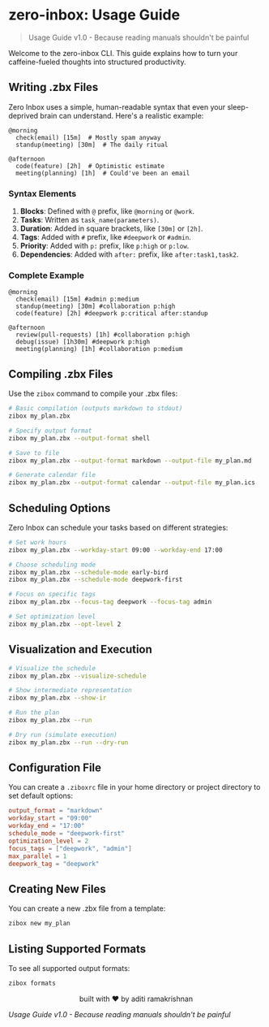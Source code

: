 # zero-inbox: Usage Guide

>Usage Guide v1.0 - Because reading manuals shouldn't be painful

Welcome to the zero-inbox CLI. This guide explains how to turn your caffeine-fueled thoughts into structured productivity.

## Writing .zbx Files

Zero Inbox uses a simple, human-readable syntax that even your sleep-deprived brain can understand. Here's a realistic example:

```
@morning
  check(email) [15m]  # Mostly spam anyway
  standup(meeting) [30m]  # The daily ritual

@afternoon
  code(feature) [2h]  # Optimistic estimate
  meeting(planning) [1h]  # Could've been an email
```

### Syntax Elements

1. **Blocks**: Defined with `@` prefix, like `@morning` or `@work`.
2. **Tasks**: Written as `task_name(parameters)`.
3. **Duration**: Added in square brackets, like `[30m]` or `[2h]`.
4. **Tags**: Added with `#` prefix, like `#deepwork` or `#admin`.
5. **Priority**: Added with `p:` prefix, like `p:high` or `p:low`.
6. **Dependencies**: Added with `after:` prefix, like `after:task1,task2`.

### Complete Example

```
@morning
  check(email) [15m] #admin p:medium
  standup(meeting) [30m] #collaboration p:high
  code(feature) [2h] #deepwork p:critical after:standup

@afternoon
  review(pull-requests) [1h] #collaboration p:high
  debug(issue) [1h30m] #deepwork p:high
  meeting(planning) [1h] #collaboration p:medium
```

## Compiling .zbx Files

Use the `zibox` command to compile your .zbx files:

```bash
# Basic compilation (outputs markdown to stdout)
zibox my_plan.zbx

# Specify output format
zibox my_plan.zbx --output-format shell

# Save to file
zibox my_plan.zbx --output-format markdown --output-file my_plan.md

# Generate calendar file
zibox my_plan.zbx --output-format calendar --output-file my_plan.ics
```

## Scheduling Options

Zero Inbox can schedule your tasks based on different strategies:

```bash
# Set work hours
zibox my_plan.zbx --workday-start 09:00 --workday-end 17:00

# Choose scheduling mode
zibox my_plan.zbx --schedule-mode early-bird
zibox my_plan.zbx --schedule-mode deepwork-first

# Focus on specific tags
zibox my_plan.zbx --focus-tag deepwork --focus-tag admin

# Set optimization level
zibox my_plan.zbx --opt-level 2
```

## Visualization and Execution

```bash
# Visualize the schedule
zibox my_plan.zbx --visualize-schedule

# Show intermediate representation
zibox my_plan.zbx --show-ir

# Run the plan
zibox my_plan.zbx --run

# Dry run (simulate execution)
zibox my_plan.zbx --run --dry-run
```

## Configuration File

You can create a `.ziboxrc` file in your home directory or project directory to set default options:

```toml
output_format = "markdown"
workday_start = "09:00"
workday_end = "17:00"
schedule_mode = "deepwork-first"
optimization_level = 2
focus_tags = ["deepwork", "admin"]
max_parallel = 1
deepwork_tag = "deepwork"
```

## Creating New Files

You can create a new .zbx file from a template:

```bash
zibox new my_plan
```

## Listing Supported Formats

To see all supported output formats:

```bash
zibox formats
```

<p align="center">built with ❤️ by aditi ramakrishnan</p>

*Usage Guide v1.0 - Because reading manuals shouldn't be painful*